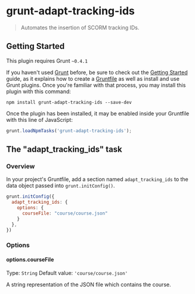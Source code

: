 # grunt-adapt-tracking-ids

> Automates the insertion of SCORM tracking IDs.

## Getting Started
This plugin requires Grunt `~0.4.1`

If you haven't used [Grunt](http://gruntjs.com/) before, be sure to check out the [Getting Started](http://gruntjs.com/getting-started) guide, as it explains how to create a [Gruntfile](http://gruntjs.com/sample-gruntfile) as well as install and use Grunt plugins. Once you're familiar with that process, you may install this plugin with this command:

```shell
npm install grunt-adapt-tracking-ids --save-dev
```

Once the plugin has been installed, it may be enabled inside your Gruntfile with this line of JavaScript:

```js
grunt.loadNpmTasks('grunt-adapt-tracking-ids');
```

## The "adapt_tracking_ids" task

### Overview
In your project's Gruntfile, add a section named `adapt_tracking_ids` to the data object passed into `grunt.initConfig()`.

```js
grunt.initConfig({
  adapt_tracking_ids: {
    options: {
      courseFile: "course/course.json"
    }
  },
})
```

### Options

#### options.courseFile
Type: `String`
Default value: `'course/course.json'`

A string representation of the JSON file which contains the course.
